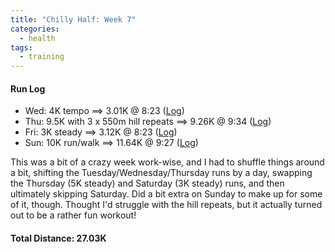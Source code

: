 ```yaml
---
title: "Chilly Half: Week 7"
categories:
  - health
tags:
  - training
---
```


#### Run Log

- Wed: 4K tempo ==> 3.01K @ 8:23 ([Log](https://runkeeper.com/user/cdevans/activity/1663316568))
- Thu: 9.5K with 3 x 550m hill repeats ==> 9.26K @ 9:34 ([Log](https://runkeeper.com/user/cdevans/activity/1663887832))
- Fri: 3K steady ==> 3.12K @ 8:23 ([Log](https://runkeeper.com/user/cdevans/activity/1664416999))
- Sun: 10K run/walk ==> 11.64K @ 9:27 ([Log](https://runkeeper.com/user/cdevans/activity/1665731636))

This was a bit of a crazy week work-wise, and I had to shuffle things around a bit, shifting the Tuesday/Wednesday/Thursday runs by a day, swapping the Thursday (5K steady) and Saturday (3K steady) runs, and then ultimately skipping Saturday. Did a bit extra on Sunday to make up for some of it, though. Thought I'd struggle with the hill repeats, but it actually turned out to be a rather fun workout!

#### Total Distance: 27.03K
